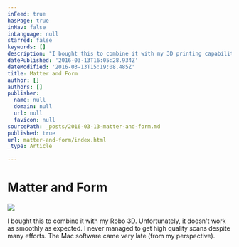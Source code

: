 ```yaml
---
inFeed: true
hasPage: true
inNav: false
inLanguage: null
starred: false
keywords: []
description: "I bought this to combine it with my 3D printing capabilities. Unfortunately, it doesn't work as good as expected. The Mac software came very late (from my perspective).\_"
datePublished: '2016-03-13T16:05:28.934Z'
dateModified: '2016-03-13T15:19:08.485Z'
title: Matter and Form
author: []
authors: []
publisher:
  name: null
  domain: null
  url: null
  favicon: null
sourcePath: _posts/2016-03-13-matter-and-form.md
published: true
url: matter-and-form/index.html
_type: Article

---
```

# Matter and Form
![](https://the-grid-user-content.s3-us-west-2.amazonaws.com/874d5e13-abe7-41ca-8f50-2a8b4751e48a.jpg)

I bought this to combine it with my Robo 3D. Unfortunately, it doesn't work as smoothly as expected. I never managed to get high quality scans despite many efforts. The Mac software came very late (from my perspective).